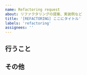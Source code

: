```yaml
---
name: Refactoring request
about: リファクタリングの提案、実装例など
title: '[REFACTORING] ここにタイトル'
labels: 'refactoring'
assignees: ''
---
```


## 行うこと

## その他

